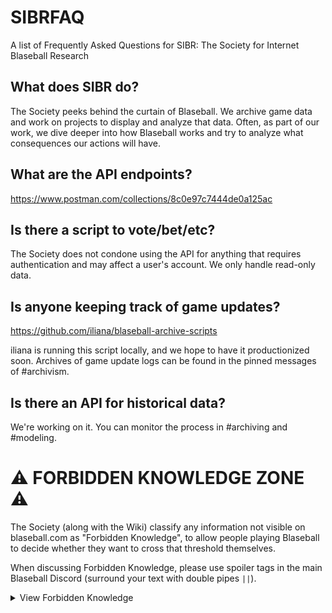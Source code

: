 # SIBRFAQ
A list of Frequently Asked Questions for SIBR: The Society for Internet Blaseball Research

## What does SIBR do?

The Society peeks behind the curtain of Blaseball. We archive game data and work on projects to display and analyze that data. Often, as part of our work, we dive deeper into how Blaseball works and try to analyze what consequences our actions will have.

## What are the API endpoints?

https://www.postman.com/collections/8c0e97c7444de0a125ac

## Is there a script to vote/bet/etc?

The Society does not condone using the API for anything that requires authentication and may affect a user's account. We only handle read-only data.

## Is anyone keeping track of game updates?

https://github.com/iliana/blaseball-archive-scripts

iliana is running this script locally, and we hope to have it productionized soon. Archives of game update logs can be found in the pinned messages of #archivism.

## Is there an API for historical data?

We're working on it. You can monitor the process in #archiving and #modeling.

# ⚠️ FORBIDDEN KNOWLEDGE ZONE ⚠️

The Society (along with the Wiki) classify any information not visible on blaseball.com as "Forbidden Knowledge", to allow people playing Blaseball to decide whether they want to cross that threshold themselves.

When discussing Forbidden Knowledge, please use spoiler tags in the main Blaseball Discord (surround your text with double pipes `||`).

<details>
<summary>View Forbidden Knowledge</summary>
 
## What does each stat affect?

* Baserunning: baseThirst, continuation, groundFriction, indulgence, laserlikeness
* Defense: anticapitalism, chasiness, omniscience, tenaciousness, watchfulness
* Hitting: buoyancy, divinity, martyrdom, moxie, musclitude, patheticism, thwackability, tragicness
* Pitching: coldness, overpowerment, ruthlessness, shakesperianism, suppression, unthwackability, totalFingers
* Unclassifiable: cinnamon, deceased, fate, peanutAllergy, pressurization, soul

</details>
